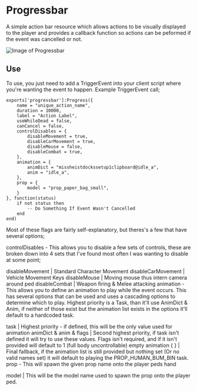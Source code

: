 # Progressbar
A simple action bar resource which allows actions to be visually displayed to the player and provides a callback function so actions can be peformed if the event was cancelled or not.

![Image of Progressbar](https://i.imgur.com/3gQN1pL.png)

## Use
To use, you just need to add a TriggerEvent into your client script where you're wanting the event to happen. Example TriggerEvent call;

    exports['progressbar']:Progress({
        name = "unique_action_name",
        duration = 10000,
        label = "Action Label",
        useWhileDead = false,
        canCancel = false,
        controlDisables = {
            disableMovement = true,
            disableCarMovement = true,
            disableMouse = false,
            disableCombat = true,
        },
        animation = {
            animDict = "missheistdockssetup1clipboard@idle_a",
            anim = "idle_a",
        },
        prop = {
            model = "prop_paper_bag_small",
        }
    }, function(status)
        if not status then
            -- Do Something If Event Wasn't Cancelled
        end
    end)
Most of these flags are fairly self-explanatory, but theres's a few that have several options;

controlDisables - This allows you to disable a few sets of controls, these are broken down into 4 sets that I've found most often I was wanting to disable at some point;

disableMovement | Standard Character Movement
disableCarMovement | Vehicle Movement Keys
disableMouse | Moving mouse thus intern camera around ped
disableCombat | Weapon firing & Melee attacking
animation - This allows you to define an animation to play while the event occurs. This has several options that can be used and uses a cascading options to determine which to play. Highest priority is a Task, than it'll use AnimDict & Anim, if neither of those exist but the animation list exists in the options it'll default to a hardcoded task.

task | Highest priority - if defined, this will be the only value used for animation
animDict & anim & flags | Second highest priority, if task isn't defined it will try to use these values. Flags isn't required, and if it isn't provided will default to 1 (full body uncontrollable)
empty animation { } | Final fallback, if the animation list is still provided but nothing set (Or no valid names set) it will default to playing the PROP_HUMAN_BUM_BIN task.
prop - This will spawn the given prop name onto the player peds hand

model | This will be the model name used to spawn the prop onto the player ped.

